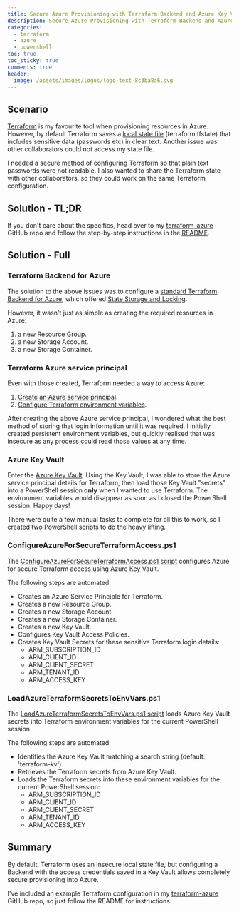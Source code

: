 ```yaml
---
title: Secure Azure Provisioning with Terraform Backend and Azure Key Vault
description: Secure Azure Provisioning with Terraform Backend and Azure Key Vault
categories: 
  - terraform
  - azure
  - powershell
toc: true
toc_sticky: true
comments: true
header:
  image: /assets/images/logos/logo-text-8c3ba8a6.svg
---
```


## Scenario

[Terraform](https://www.terraform.io/) is my favourite tool when provisioning resources in Azure. However, by
default Terraform saves a [local state file](https://www.terraform.io/docs/state/) (terraform.tfstate) that
includes sensitive data (passwords etc) in clear text. Another issue was other collaborators could not access my
state file.

I needed a secure method of configuring Terraform so that plain text passwords were not readable. I also wanted to
share the Terraform state with other collaborators, so they could work on the same Terraform configuration.

## Solution - TL;DR

If you don't care about the specifics, head over to my
[terraform-azure](https://github.com/adamrushuk/terraform-azure) GitHub repo and follow the step-by-step
instructions in the [README](https://github.com/adamrushuk/terraform-azure/blob/master/README.md).

## Solution - Full

### Terraform Backend for Azure

The solution to the above issues was to configure a
[standard Terraform Backend for Azure](https://www.terraform.io/docs/backends/types/azurerm.html), which offered
[State Storage and Locking](https://www.terraform.io/docs/backends/state.html).

However, it wasn't just as simple as creating the required resources in Azure:

1. a new Resource Group.
1. a new Storage Account.
1. a new Storage Container.

### Terraform Azure service principal

Even with those created, Terraform needed a way to access Azure:

1. [Create an Azure service principal](https://docs.microsoft.com/en-us/cli/azure/create-an-azure-service-principal-azure-cli).
1. [Configure Terraform environment variables](https://docs.microsoft.com/en-us/azure/virtual-machines/linux/terraform-install-configure#configure-terraform-environment-variables).

After creating the above Azure service principal, I wondered what the best method of storing that login information
until it was required. I initially created persistent environment variables, but quickly realised that was insecure
as any process could read those values at any time.

### Azure Key Vault

Enter the [Azure Key Vault](https://azure.microsoft.com/en-gb/services/key-vault/). Using the Key Vault, I was able
to store the Azure service principal details for Terraform, then load those Key Vault "secrets" into a PowerShell
session **only** when I wanted to use Terraform. The environment variables would disappear as soon as I closed
the PowerShell session. Happy days!

There were quite a few manual tasks to complete for all this to work, so I created two PowerShell scripts to do the
heavy lifting.

### ConfigureAzureForSecureTerraformAccess.ps1

The [ConfigureAzureForSecureTerraformAccess.ps1 script](https://github.com/adamrushuk/terraform-azure/blob/master/scripts/ConfigureAzureForSecureTerraformAccess.ps1) configures Azure for secure Terraform access using Azure Key Vault.

The following steps are automated:

- Creates an Azure Service Principle for Terraform.
- Creates a new Resource Group.
- Creates a new Storage Account.
- Creates a new Storage Container.
- Creates a new Key Vault.
- Configures Key Vault Access Policies.
- Creates Key Vault Secrets for these sensitive Terraform login details:
    - ARM_SUBSCRIPTION_ID
    - ARM_CLIENT_ID
    - ARM_CLIENT_SECRET
    - ARM_TENANT_ID
    - ARM_ACCESS_KEY

### LoadAzureTerraformSecretsToEnvVars.ps1

The [LoadAzureTerraformSecretsToEnvVars.ps1 script](https://github.com/adamrushuk/terraform-azure/blob/master/scripts/LoadAzureTerraformSecretsToEnvVars.ps1)
loads Azure Key Vault secrets into Terraform environment variables for the current PowerShell session.

The following steps are automated:

- Identifies the Azure Key Vault matching a search string (default: 'terraform-kv').
- Retrieves the Terraform secrets from Azure Key Vault.
- Loads the Terraform secrets into these environment variables for the current PowerShell session:
    - ARM_SUBSCRIPTION_ID
    - ARM_CLIENT_ID
    - ARM_CLIENT_SECRET
    - ARM_TENANT_ID
    - ARM_ACCESS_KEY

## Summary

By default, Terraform uses an insecure local state file, but configuring a Backend with the access credentials
saved in a Key Vault allows completely secure provisioning into Azure.

I've included an example Terraform configuration in my [terraform-azure](https://github.com/adamrushuk/terraform-azure)
GitHub repo, so just follow the README for instructions.
